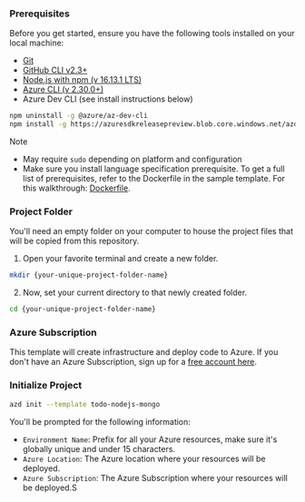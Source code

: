 ### Prerequisites

Before you get started, ensure you have the following tools installed on your local machine:

- [Git](https://git-scm.com/)
- [GitHub CLI v2.3+](https://github.com/cli/cli)
- [Node.js with npm (v 16.13.1 LTS)](https://nodejs.org/)
- [Azure CLI (v 2.30.0+)](/cli/azure/install-azure-cli)
- Azure Dev CLI (see install instructions below)

```bash
npm uninstall -g @azure/az-dev-cli
npm install -g https://azuresdkreleasepreview.blob.core.windows.net/azd/standalone/latest/azure-az-dev-cli-latest.tgz
```
> [!NOTE]
> * May require `sudo` depending on platform and configuration
> * Make sure you install language specification prerequisite. To get a full list of prerequisites, refer to the Dockerfile in the sample template. For this walkthrough: [Dockerfile](https://github.com/Azure-Samples/todo-nodejs-mongo/blob/main/.devcontainer/Dockerfile).

### Project Folder

You'll need an empty folder on your computer to house the project files that will be copied from this repository.

1. Open your favorite terminal and create a new folder.

```bash
mkdir {your-unique-project-folder-name}
```

2. Now, set your current directory to that newly created folder.

```bash
cd {your-unique-project-folder-name}
```

### Azure Subscription

This template will create infrastructure and deploy code to Azure. If you don't have an Azure Subscription, sign up for a [free account here](https://azure.microsoft.com/free/). 

### Initialize Project

```bash
azd init --template todo-nodejs-mongo
```

You'll be prompted for the following information:

- `Environment Name`: Prefix for all your Azure resources, make sure it's globally unique and under 15 characters.
- `Azure Location`: The Azure location where your resources will be deployed.
- `Azure Subscription`: The Azure Subscription where your resources will be deployed.S